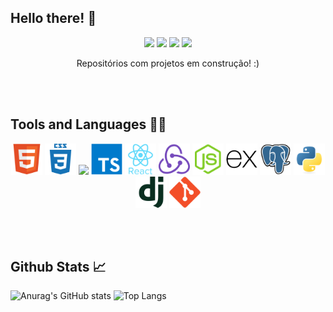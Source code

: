 ## Hello there! :wave:
<p align="center">
  <a href="https://www.linkedin.com/in/natanaelmatos/"><img src="https://img.shields.io/badge/-natanaelmatos-blue?style=for-the-badge&logo=Linkedin&logoColor=white" /></a>
  <a href="mailto:natanbmatos@gmail.com"><img src="https://img.shields.io/badge/-natanbmatos@gmail.com-c14438?style=for-the-badge&logo=Gmail&logoColor=white" /></a>
  <a href="https://www.instagram.com/natanbmatos/"><img src="https://img.shields.io/badge/-natanbmatos-orange?style=for-the-badge&logo=Instagram&logoColor=white" /></a>
  <a href="https://www.twitch.tv/natanzbm"><img src="https://img.shields.io/badge/-natanzbm-purple?style=for-the-badge&logo=Twitch&logoColor=white" /></a>
</p>

<p align="center">
  <span>Repositórios com projetos em construção! :)</spans>  
</p>

</br>
</br>

## Tools and Languages :man_technologist:
<p align="center">
<img src="https://github.com/devicons/devicon/blob/master/icons/html5/html5-original.svg" height="50"> <img src="https://github.com/devicons/devicon/blob/master/icons/css3/css3-plain-wordmark.svg" height="50"> <img src="https://cdn.jsdelivr.net/npm/programming-languages-logos/src/javascript/javascript.png" height="50"> <img src="https://github.com/devicons/devicon/blob/master/icons/typescript/typescript-original.svg" height="50"> <img src="https://github.com/devicons/devicon/blob/master/icons/react/react-original-wordmark.svg" height="50"> <img src="https://github.com/devicons/devicon/blob/master/icons/redux/redux-original.svg" height="50"> <img src="https://github.com/devicons/devicon/blob/master/icons/nodejs/nodejs-original.svg" height="50"> <img src="https://github.com/devicons/devicon/blob/master/icons/express/express-original.svg" height="50"> <img src="https://github.com/devicons/devicon/blob/master/icons/postgresql/postgresql-original.svg" height="50"> <img src="https://github.com/devicons/devicon/blob/master/icons/python/python-original.svg" height="50"> <img src="https://github.com/devicons/devicon/blob/master/icons/django/django-plain.svg" height="50"> <img src="https://github.com/devicons/devicon/blob/master/icons/git/git-original.svg" height="50">
</p>

</br>
</br>

## Github Stats :chart_with_upwards_trend:
![Anurag's GitHub stats](https://github-readme-stats.vercel.app/api?username=natanzbm&show_icons=true&theme=dark)
![Top Langs](https://github-readme-stats.vercel.app/api/top-langs/?username=natanzbm&layout=compact&theme=dark)
